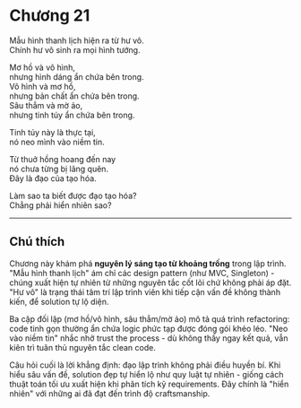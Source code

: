 # Chương 21  

Mẫu hình thanh lịch hiện ra từ hư vô.  
Chính hư vô sinh ra mọi hình tướng.  

Mơ hồ và vô hình,  
nhưng hình dáng ẩn chứa bên trong.  
Vô hình và mơ hồ,  
nhưng bản chất ẩn chứa bên trong.  
Sâu thẳm và mờ ảo,  
nhưng tinh túy ẩn chứa bên trong.  

Tinh túy này là thực tại,  
nó neo mình vào niềm tin.  

Từ thuở hồng hoang đến nay  
nó chưa từng bị lãng quên.  
Đây là đạo của tạo hóa.  

Làm sao ta biết được đạo tạo hóa?  
Chẳng phải hiển nhiên sao?  

---

## Chú thích  

Chương này khám phá **nguyên lý sáng tạo từ khoảng trống** trong lập trình. "Mẫu hình thanh lịch" ám chỉ các design pattern (như MVC, Singleton) - chúng xuất hiện tự nhiên từ những nguyên tắc cốt lõi chứ không phải áp đặt. "Hư vô" là trạng thái tâm trí lập trình viên khi tiếp cận vấn đề không thành kiến, để solution tự lộ diện.  

Ba cặp đối lập (mơ hồ/vô hình, sâu thẳm/mờ ảo) mô tả quá trình refactoring: code tinh gọn thường ẩn chứa logic phức tạp được đóng gói khéo léo. "Neo vào niềm tin" nhắc nhở trust the process - dù không thấy ngay kết quả, vẫn kiên trì tuân thủ nguyên tắc clean code.  

Câu hỏi cuối là lời khẳng định: đạo lập trình không phải điều huyền bí. Khi hiểu sâu vấn đề, solution đẹp tự hiển lộ như quy luật tự nhiên - giống cách thuật toán tối ưu xuất hiện khi phân tích kỹ requirements. Đây chính là "hiển nhiên" với những ai đã đạt đến trình độ craftsmanship. 